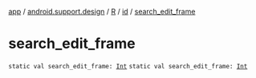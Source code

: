 [app](../../../index.md) / [android.support.design](../../index.md) / [R](../index.md) / [id](index.md) / [search_edit_frame](.)

# search_edit_frame

`static val search_edit_frame: `[`Int`](https://kotlinlang.org/api/latest/jvm/stdlib/kotlin/-int/index.html)
`static val search_edit_frame: `[`Int`](https://kotlinlang.org/api/latest/jvm/stdlib/kotlin/-int/index.html)